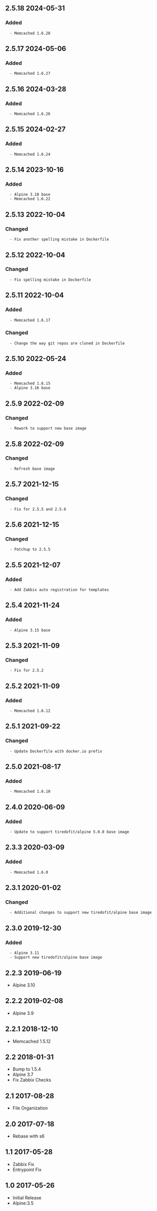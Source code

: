 ## 2.5.18 2024-05-31 <dave at tiredofit dot ca>

   ### Added
      - Memcached 1.6.28


## 2.5.17 2024-05-06 <dave at tiredofit dot ca>

   ### Added
      - Memcached 1.6.27


## 2.5.16 2024-03-28 <dave at tiredofit dot ca>

   ### Added
      - Memcached 1.6.26


## 2.5.15 2024-02-27 <dave at tiredofit dot ca>

   ### Added
      - Memcached 1.6.24


## 2.5.14 2023-10-16 <dave at tiredofit dot ca>

   ### Added
      - Alpine 3.18 base
      - Memcached 1.6.22


## 2.5.13 2022-10-04 <dave at tiredofit dot ca>

   ### Changed
      - Fix another spelling mistake in Dockerfile


## 2.5.12 2022-10-04 <dave at tiredofit dot ca>

   ### Changed
      - Fix spelling mistake in Dockerfile


## 2.5.11 2022-10-04 <dave at tiredofit dot ca>

   ### Added
      - Memcached 1.6.17

   ### Changed
      - Change the way git repos are cloned in Dockerfile


## 2.5.10 2022-05-24 <dave at tiredofit dot ca>

   ### Added
      - Memcached 1.6.15
      - Alpine 3.16 base


## 2.5.9 2022-02-09 <dave at tiredofit dot ca>

   ### Changed
      - Rework to support new base image


## 2.5.8 2022-02-09 <dave at tiredofit dot ca>

   ### Changed
      - Refresh base image


## 2.5.7 2021-12-15 <dave at tiredofit dot ca>

   ### Changed
      - Fix for 2.5.5 and 2.5.6


## 2.5.6 2021-12-15 <dave at tiredofit dot ca>

   ### Changed
      - Patchup to 2.5.5


## 2.5.5 2021-12-07 <dave at tiredofit dot ca>

   ### Added
      - Add Zabbix auto registration for templates


## 2.5.4 2021-11-24 <dave at tiredofit dot ca>

   ### Added
      - Alpine 3.15 base


## 2.5.3 2021-11-09 <dave at tiredofit dot ca>

   ### Changed
      - Fix for 2.5.2


## 2.5.2 2021-11-09 <dave at tiredofit dot ca>

   ### Added
      - Memcached 1.6.12


## 2.5.1 2021-09-22 <dave at tiredofit dot ca>

   ### Changed
      - Update Dockerfile with docker.io prefix


## 2.5.0 2021-08-17 <dave at tiredofit dot ca>

   ### Added
      - Memcached 1.6.10


## 2.4.0 2020-06-09 <dave at tiredofit dot ca>

   ### Added
      - Update to support tiredofit/alpine 5.0.0 base image


## 2.3.3 2020-03-09 <dave at tiredofit dot ca>

   ### Added
      - Memcached 1.6.0


## 2.3.1 2020-01-02 <dave at tiredofit dot ca>

   ### Changed
      - Additional changes to support new tiredofit/alpine base image


## 2.3.0 2019-12-30 <dave at tiredofit dot ca>

   ### Added
      - Alpine 3.11
      - Support new tiredofit/alpine base image


## 2.2.3 2019-06-19 <dave at tiredofit dot ca>

* Alpine 3.10

## 2.2.2 2019-02-08 <dave at tiredofit dot ca>

* Alpine 3.9

## 2.2.1 2018-12-10 <dave at tiredofit dot ca>

* Memcached 1.5.12

## 2.2 2018-01-31 <dave at tiredofit dot ca>

* Bump to 1.5.4
* Alpine 3.7
* Fix Zabbix Checks

## 2.1 2017-08-28 <dave at tiredofit dot ca>

* File Organization

## 2.0 2017-07-18 <dave at tiredofit dot ca>

* Rebase with s6

## 1.1 2017-05-28 <dave at tiredofit dot ca>

* Zabbix Fix
* Entrypoint Fix

## 1.0 2017-05-26 <dave at tiredofit dot ca>

* Initial Release
* Alpine:3.5
